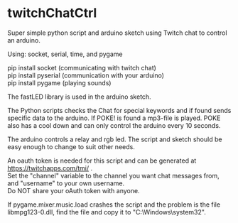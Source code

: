 # twitchChatCtrl

Super simple python script and arduino sketch using Twitch chat to control
an arduino.

Using: socket, serial, time, and pygame

pip install socket (communicating with twitch chat)  
pip install pyserial (communication with your arduino)  
pip install pygame (playing sounds)  

The fastLED library is used in the arduino sketch.

The Python scripts checks the Chat for special keywords and if found sends specific data
to the arduino. 
If POKE! is found a mp3-file is played. POKE also has a cool down and can
only control the arduino every 10 seconds.

The arduino controls a relay and rgb led. The script and sketch should be easy enough to change
to suit other needs.

An oauth token is needed for this script and can be generated at https://twitchapps.com/tmi/ .  
Set the "channel" variable to the channel you want chat messages from, and "username" to your own
username.  
Do NOT share your oAuth token with anyone.

If pygame.mixer.music.load crashes the script and the problem is the file libmpg123-0.dll, find the file and copy it to "C:\Windows\system32".